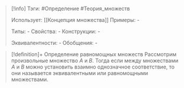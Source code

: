 > [!info]
> Тэги: #Определение #Теория_множеств 
> 
> Использует: [[Концепция множества]]
> Примеры: *-*
> 
> Типы: *-*
> Свойства: *-*
> Конструкции: *-*
> 
> Эквивалентности: *-*
> Обобщения: *-*

> [!definition]+ Определение равномощных множеств
> Рассмотрим произвольные множество $A$ и $B$. Тогда если между множествами $A$ и $B$ можно установить взаимно однозначное соответствие, то они называется эквивалентными или равномощными множествами.